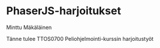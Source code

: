 # PhaserJS-harjoitukset

Minttu Mäkäläinen

Tänne tulee TTOS0700 Peliohjelmointi-kurssin harjoitustyöt